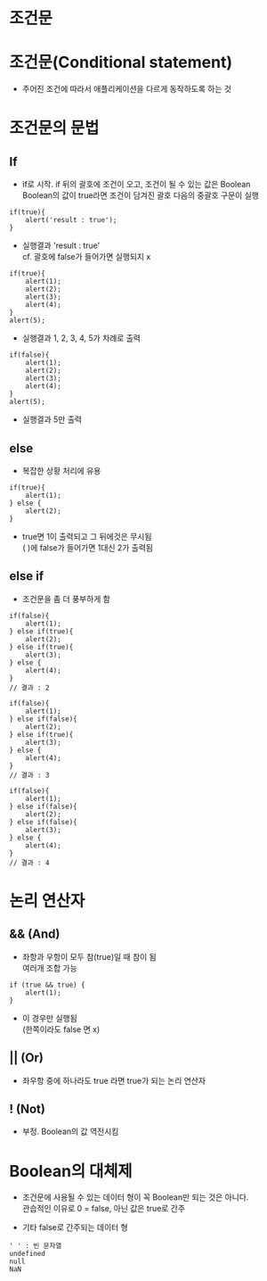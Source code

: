 조건문
======
# 조건문(Conditional statement)
* 주어진 조건에 따라서 애플리케이션을 다르게 동작하도록 하는 것

# 조건문의 문법
## If
* if로 시작. if 뒤의 괄호에 조건이 오고, 조건이 될 수 있는 값은 Boolean   
Boolean의 값이 true라면 조건이 담겨진 괄호 다음의 중괄호 구문이 실행

```
if(true){
    alert('result : true');
}
```
* 실행결과 'result : true'   
cf. 괄호에 false가 들어가면 실행되지 x
```
if(true){
    alert(1);
    alert(2);
    alert(3);
    alert(4);
}
alert(5);
```
* 실행결과 1, 2, 3, 4, 5가 차례로 출력

```
if(false){
    alert(1);
    alert(2);
    alert(3);
    alert(4);
}
alert(5);
```
* 실행결과 5만 출력

## else
* 복잡한 상황 처리에 유용
```
if(true){
    alert(1);
} else {
    alert(2);
}
```
* true면 1이 출력되고 그 뒤에것은 무시됨   
( )에 false가 들어가면 1대신 2가 출력됨

## else if
* 조건문을 좀 더 풍부하게 함
```
if(false){
    alert(1);
} else if(true){
    alert(2);
} else if(true){
    alert(3);
} else {
    alert(4);
}
// 결과 : 2
```
```
if(false){
    alert(1);
} else if(false){
    alert(2);
} else if(true){
    alert(3);
} else {
    alert(4);
}
// 결과 : 3
```
```
if(false){
    alert(1);
} else if(false){
    alert(2);
} else if(false){
    alert(3);
} else {
    alert(4);
}
// 결과 : 4
```

# 논리 연산자
## && (And)
* 좌항과 우항이 모두 참(true)일 때 참이 됨   
여러개 조합 가능
```
if (true && true) {
    alert(1);
}
```
* 이 경우만 실행됨   
(한쪽이라도 false 면 x)

## || (Or)
* 좌우항 중에 하나라도 true 라면 true가 되는 논리 연산자

## ! (Not)
* 부정. Boolean의 값 역전시킴

# Boolean의 대체제
* 조건문에 사용될 수 있는 데이터 형이 꼭 Boolean만 되는 것은 아니다.   
관습적인 이유로 0 = false, 아닌 값은 true로 간주

* 기타 false로 간주되는 데이터 형
```
' ' : 빈 문자열
undefined
null
NaN
```
